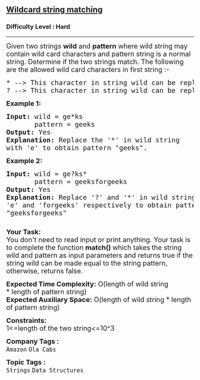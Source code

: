 <h2><a href="https://www.geeksforgeeks.org/problems/wildcard-string-matching1126/1">Wildcard string matching</a></h2><h3>Difficulty Level : Hard</h3><hr><div class="problems_problem_content__Xm_eO"><p><span style="font-size: 18px;">Given two strings <strong>wild</strong> and <strong>pattern</strong> where wild string may contain wild card characters and pattern string is a normal string. Determine if the two strings match.&nbsp;The following are the allowed wild card characters in first string :-</span></p>
<pre><span style="font-size: 18px;">* --&gt; This character in string wild can be replaced by any sequence of characters, it can also be replaced by an empty string.
? --&gt; This character in string wild can be replaced by any one character.</span></pre>
<p><span style="font-size: 18px;"><strong>Example 1:</strong></span></p>
<pre><span style="font-size: 18px;"><strong>Input: </strong>wild = ge*ks
       pattern = geeks
<strong>Output: </strong>Yes
<strong>Explanation:</strong> Replace the '*' in wild string 
with 'e' to obtain pattern "geeks".</span></pre>
<p><span style="font-size: 18px;"><strong>Example 2:</strong></span></p>
<pre><span style="font-size: 18px;"><strong>Input: </strong>wild =<strong> </strong>ge?ks*
       pattern = geeksforgeeks
<strong>Output:</strong> Yes
<strong>Explanation:</strong> Replace '?' and '*' in wild string with
'e' and 'forgeeks' respectively to obtain pattern 
"geeksforgeeks"
</span>
</pre>
<p><span style="font-size: 18px;"><strong>Your Task:</strong><br>You don't need to read&nbsp;input or print anything. Your task is to&nbsp;complete the function <strong>match() </strong>which takes<strong>&nbsp;</strong>the string wild and pattern as input parameters and returns true if the string wild can be made equal to the string pattern, otherwise, returns&nbsp;false.</span></p>
<p><span style="font-size: 18px;"><strong>Expected Time Complexity:</strong> O(length of wild string *&nbsp;length of pattern string)<br><strong>Expected Auxiliary Space:</strong> O(length of wild string *&nbsp;length of pattern string)</span></p>
<p><span style="font-size: 18px;"><strong>Constraints:</strong><br>1&lt;=length of the two string&lt;=10^3</span><span style="font-size: 18px;">&nbsp;</span></p></div><p><span style=font-size:18px><strong>Company Tags : </strong><br><code>Amazon</code>&nbsp;<code>Ola Cabs</code>&nbsp;<br><p><span style=font-size:18px><strong>Topic Tags : </strong><br><code>Strings</code>&nbsp;<code>Data Structures</code>&nbsp;